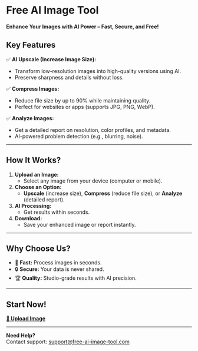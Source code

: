 

# **Free AI Image Tool**  
**Enhance Your Images with AI Power – Fast, Secure, and Free!**  



## **Key Features**  
✅ **AI Upscale (Increase Image Size):**  
   - Transform low-resolution images into high-quality versions using AI.  
   - Preserve sharpness and details without loss.  

✅ **Compress Images:**  
   - Reduce file size by up to 90% while maintaining quality.  
   - Perfect for websites or apps (supports JPG, PNG, WebP).  

✅ **Analyze Images:**  
   - Get a detailed report on resolution, color profiles, and metadata.  
   - AI-powered problem detection (e.g., blurring, noise).  

---

## **How It Works?**  
1. **Upload an Image:**  
   - Select any image from your device (computer or mobile).  
2. **Choose an Option:**  
   - **Upscale** (increase size), **Compress** (reduce file size), or **Analyze** (detailed report).  
3. **AI Processing:**  
   - Get results within seconds.  
4. **Download:**  
   - Save your enhanced image or report instantly.  

---

## **Why Choose Us?**  
- 🚀 **Fast:** Process images in seconds.  
- 🔒 **Secure:** Your data is never shared.  
- 🏆 **Quality:** Studio-grade results with AI precision.  

---

## **Start Now!**  
**[🚀 Upload Image](#)**  

---

**Need Help?**  
Contact support: [support@free-ai-image-tool.com](mailto:support@free-ai-image-tool.com)  

